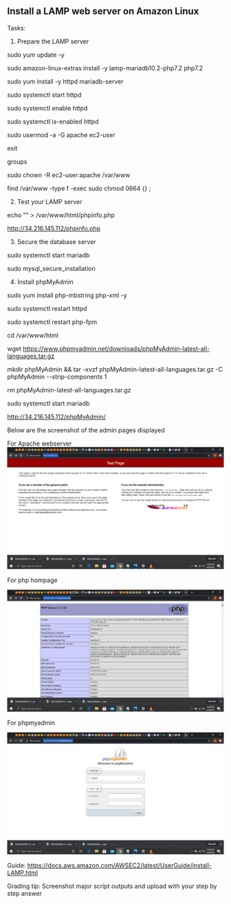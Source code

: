 ## Install a LAMP web server on Amazon Linux

Tasks:

1. Prepare the LAMP server

sudo yum update -y 

sudo amazon-linux-extras install -y lamp-mariadb10.2-php7.2 php7.2

sudo yum install -y httpd mariadb-server

sudo systemctl start httpd

sudo systemctl enable httpd

sudo systemctl is-enabled httpd

sudo usermod -a -G apache ec2-user

exit

groups

sudo chown -R ec2-user:apache /var/www

find /var/www -type f -exec sudo chmod 0664 {} \;


2. Test your LAMP server

echo "<?php phpinfo(); ?>" > /var/www/html/phpinfo.php

http://34.216.145.112/phpinfo.php


3. Secure the database server

sudo systemctl start mariadb

sudo mysql_secure_installation


4. Install phpMyAdmin

sudo yum install php-mbstring php-xml -y

sudo systemctl restart httpd

sudo systemctl restart php-fpm

cd /var/www/html

wget https://www.phpmyadmin.net/downloads/phpMyAdmin-latest-all-languages.tar.gz

mkdir phpMyAdmin && tar -xvzf phpMyAdmin-latest-all-languages.tar.gz -C phpMyAdmin --strip-components 1

rm phpMyAdmin-latest-all-languages.tar.gz

sudo systemctl start mariadb

http://34.216.145.112/phpMyAdmin/

Below are the screenshot of the admin pages displayed

For Apache webserver
![Screenshot](Images/Apache.png)

For php hompage

![Screenshot](Images/PHP.png)

For phpmyadmin

![Screenshot](Images/myphpadmin.png)




Guide: https://docs.aws.amazon.com/AWSEC2/latest/UserGuide/install-LAMP.html

Grading tip:  Screenshot major script outputs and upload with your step by step answer

